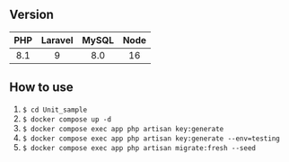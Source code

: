 ## Version

| PHP     | Laravel | MySQL    | Node    |
|:-------:|:-------:|:--------:|:-------:|
| 8.1     | 9       | 8.0      | 16      |

## How to use

1. `$ cd Unit_sample`
3. `$ docker compose up -d`
3. `$ docker compose exec app php artisan key:generate`
3. `$ docker compose exec app php artisan key:generate --env=testing`
6. `$ docker compose exec app php artisan migrate:fresh --seed`
